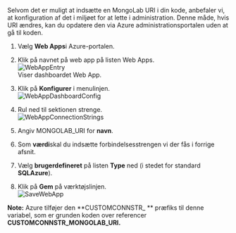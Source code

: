 Selvom det er muligt at indsætte en MongoLab URI i din kode, anbefaler vi, at konfiguration af det i miljøet for at lette i administration. Denne måde, hvis URI ændres, kan du opdatere den via Azure administrationsportalen uden at gå til koden.


1. Vælg **Web Apps**i Azure-portalen.
1. Klik på navnet på web app på listen Web Apps.  
![WebAppEntry][entry-website]  
Viser dashboardet Web App.

1. Klik på **Konfigurer** i menulinjen.  
![WebAppDashboardConfig][focus-mongolab-websitedashboard-config]

1. Rul ned til sektionen strenge.  
![WebAppConnectionStrings][focus-mongolab-websiteconnectionstring]

1. Angiv MONGOLAB_URI for **navn**.
1. Som **værdi**skal du indsætte forbindelsesstrengen vi der fås i forrige afsnit.
1. Vælg **brugerdefineret** på listen **Type** ned (i stedet for standard **SQLAzure**).
1. Klik på **Gem** på værktøjslinjen.  
![SaveWebApp][button-website-save]

**Note:** Azure tilføjer den **CUSTOMCONNSTR\_ ** præfiks til denne variabel, som er grunden koden over referencer **CUSTOMCONNSTR\_MONGOLAB_URI.**

[entry-website]: ./media/howto-save-connectioninfo-mongolab/entry-website.png
[focus-mongolab-websitedashboard-config]: ./media/howto-save-connectioninfo-mongolab/focus-mongolab-websitedashboard-config.png
[focus-mongolab-websiteconnectionstring]: ./media/howto-save-connectioninfo-mongolab/focus-mongolab-websiteconnectionstring.png
[button-website-save]: ./media/howto-save-connectioninfo-mongolab/button-website-save.png
